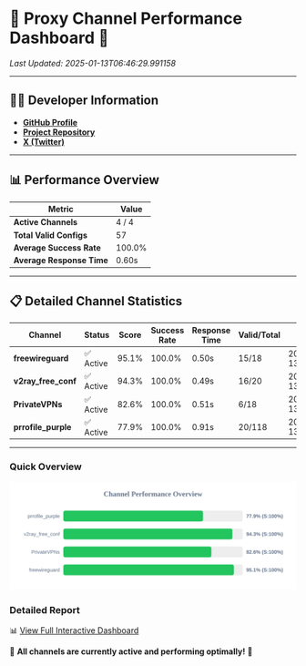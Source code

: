 # 🌟 Proxy Channel Performance Dashboard 🌟

_Last Updated: 2025-01-13T06:46:29.991158_

---

## 👩‍💻 Developer Information

- **[GitHub Profile](https://github.com/4n0nymou3)**  
- **[Project Repository](https://github.com/4n0nymou3/multi-proxy-config-fetcher)**  
- **[X (Twitter)](https://x.com/4n0nymou3)**  

---

## 📊 Performance Overview

| Metric                | Value       |
|-----------------------|-------------|
| **Active Channels**   | 4 / 4       |
| **Total Valid Configs** | 57          |
| **Average Success Rate** | 100.0%      |
| **Average Response Time** | 0.60s       |

---

## 📋 Detailed Channel Statistics

| Channel          | Status     | Score  | Success Rate | Response Time | Valid/Total | Last Success               |
|------------------|------------|--------|--------------|---------------|-------------|----------------------------|
| **freewireguard**  | ✅ Active  | 95.1%  | 100.0% | 0.50s         | 15/18       | 2025-01-13T06:46:29.989292 |
| **v2ray_free_conf**  | ✅ Active  | 94.3%  | 100.0% | 0.49s         | 16/20       | 2025-01-13T06:46:28.913256 |
| **PrivateVPNs**  | ✅ Active  | 82.6%  | 100.0% | 0.51s         | 6/18       | 2025-01-13T06:46:29.464161 |
| **prrofile_purple**  | ✅ Active  | 77.9%  | 100.0% | 0.91s         | 20/118       | 2025-01-13T06:46:28.343995 |

---

### Quick Overview
<div align="center">
  <a href="https://raw.githubusercontent.com/nullluser/NullRepo/refs/heads/main/assets/channel_stats_chart.svg">
    <img src="https://raw.githubusercontent.com/nullluser/NullRepo/refs/heads/main/assets/channel_stats_chart.svg" alt="Source Performance Statistics" width="800">
  </a>
</div>

### Detailed Report
📊 [View Full Interactive Dashboard](https://htmlpreview.github.io/?https://github.com/nullluser/NullRepo/blob/main/assets/performance_report.html)

🎉 **All channels are currently active and performing optimally!** 🎉
